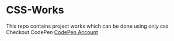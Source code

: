 # CSS-Works
This repo contains project works which can be done using only css
<br>
Checkout CodePen [CodePen Account](https://codepen.io/aswinap13)
